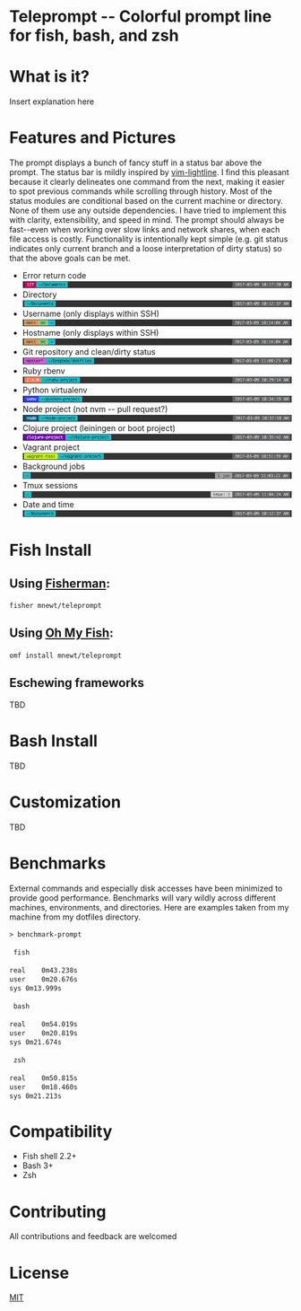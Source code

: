 # Teleprompt -- Colorful prompt line for fish, bash, and zsh

# What is it?

Insert explanation here

# Features and Pictures

The prompt displays a bunch of fancy stuff in a status bar above the prompt. The status bar is mildly inspired by [vim-lightline](https://github.com/itchyny/lightline.vim). I find this pleasant because it clearly delineates one command from the next, making it easier to spot previous commands while scrolling through history. Most of the status modules are conditional based on the current machine or directory. None of them use any outside dependencies. I have tried to implement this with clarity, extensibility, and speed in mind. The prompt should always be fast--even when working over slow links and network shares, when each file access is costly. Functionality is intentionally kept simple (e.g. git status indicates only current branch and a loose interpretation of dirty status) so that the above goals can be met.
- Error return code<br>
  ![error code](images/error-code.png)
- Directory<br>
  ![directory](images/directory.png)
- Username (only displays within SSH)<br>
  ![username and hostname](images/username-hostname.png)
- Hostname (only displays within SSH)<br>
  ![username and hostname](images/username-hostname.png)
- Git repository and clean/dirty status<br>
  ![git](images/git.png)
- Ruby rbenv<br>
  ![rbenv](images/rbenv.png)
- Python virtualenv<br>
  ![virtualenv](images/virtualenv.png)
- Node project (not nvm -- pull request?)<br>
  ![node](images/node.png)
- Clojure project (leiningen or boot project)<br>
  ![clojure](images/clojure.png)
- Vagrant project<br>
  ![vagrant](images/vagrant.png)
- Background jobs<br>
  ![jobs](images/jobs.png)
- Tmux sessions<br>
  ![tmux](images/tmux.png)
- Date and time<br>
  ![directory](images/directory.png)

# Fish Install

## Using [Fisherman](https://fisherman.github.io/):

`fisher mnewt/teleprompt`

## Using [Oh My Fish](https://github.com/oh-my-fish/oh-my-fish):

`omf install mnewt/teleprompt`

## Eschewing frameworks

TBD

# Bash Install

TBD

# Customization

TBD

# Benchmarks

External commands and especially disk accesses have been minimized to provide good performance. Benchmarks will vary wildly across different machines, environments, and directories. Here are examples taken from my machine from my dotfiles directory.

    > benchmark-prompt

     fish

    real	0m43.238s
    user	0m20.676s
    sys	0m13.999s

     bash

    real	0m54.019s
    user	0m20.819s
    sys	0m21.674s

     zsh

    real	0m50.815s
    user	0m18.460s
    sys	0m21.213s

# Compatibility

- Fish shell 2.2+
- Bash 3+
- Zsh

# Contributing

All contributions and feedback are welcomed

# License

[MIT](http://opensource.org/licenses/MIT)
